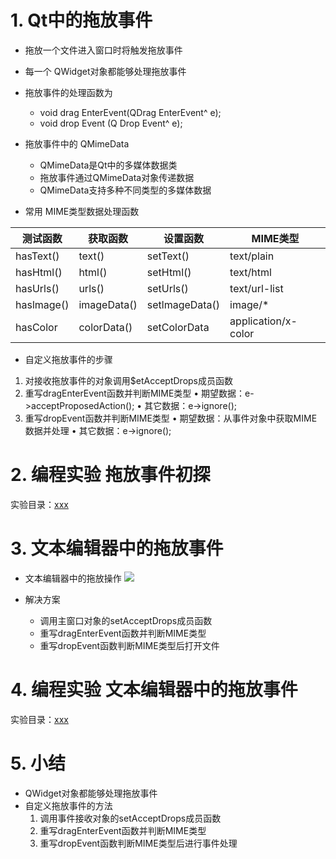 # 1. Qt中的拖放事件
- 拖放一个文件进入窗口时将触发拖放事件
- 每一个 QWidget对象都能够处理拖放事件
- 拖放事件的处理函数为
    - void drag EnterEvent(QDrag EnterEvent^ e);
    - void drop Event (Q Drop Event^ e);

- 拖放事件中的 QMimeData
    - QMimeData是Qt中的多媒体数据类
    - 拖放事件通过QMimeData对象传递数据
    - QMimeData支持多种不同类型的多媒体数据

- 常用 MIME类型数据处理函数

|  测试函数   |   获取函数   |    设置函数     |      MIME类型       |
| ---------- | ----------- | -------------- | ------------------- |
| hasText()  | text()      | setText()      | text/plain          |
| hasHtml()  | html()      | setHtml()      | text/html           |
| hasUrls()  | urls()      | setUrls()      | text/url-list       |
| haslmage() | imageData() | setlmageData() | image/*             |
| hasColor   | colorData() | setColorData   | application/x-color |

- 自定义拖放事件的步骤
1. 对接收拖放事件的对象调用$etAcceptDrops成员函数
2. 重写dragEnterEvent函数并判断MIME类型
    • 期望数据：e->acceptProposedAction();
    • 其它数据：e->ignore();
3. 重写dropEvent函数并判断MIME类型
    • 期望数据：从事件对象中获取MIME数据并处理
    • 其它数据：e->ignore();

# 2. 编程实验 拖放事件初探
实验目录：[xxx](vx_attachments\xxx)

# 3. 文本编辑器中的拖放事件
- 文本编辑器中的拖放操作
![](_v_images_/.png)

- 解决方案
    - 调用主窗口对象的setAcceptDrops成员函数
    - 重写dragEnterEvent函数并判断MIME类型
    - 重写dropEvent函数判断MIME类型后打开文件

# 4. 编程实验 文本编辑器中的拖放事件
实验目录：[xxx](vx_attachments\xxx)

# 5. 小结
- QWidget对象都能够处理拖放事件
- 自定义拖放事件的方法
    1. 调用事件接收对象的setAcceptDrops成员函数
    2. 重写dragEnterEvent函数并判断MIME类型
    3. 重写dropEvent函数判断MIME类型后进行事件处理
